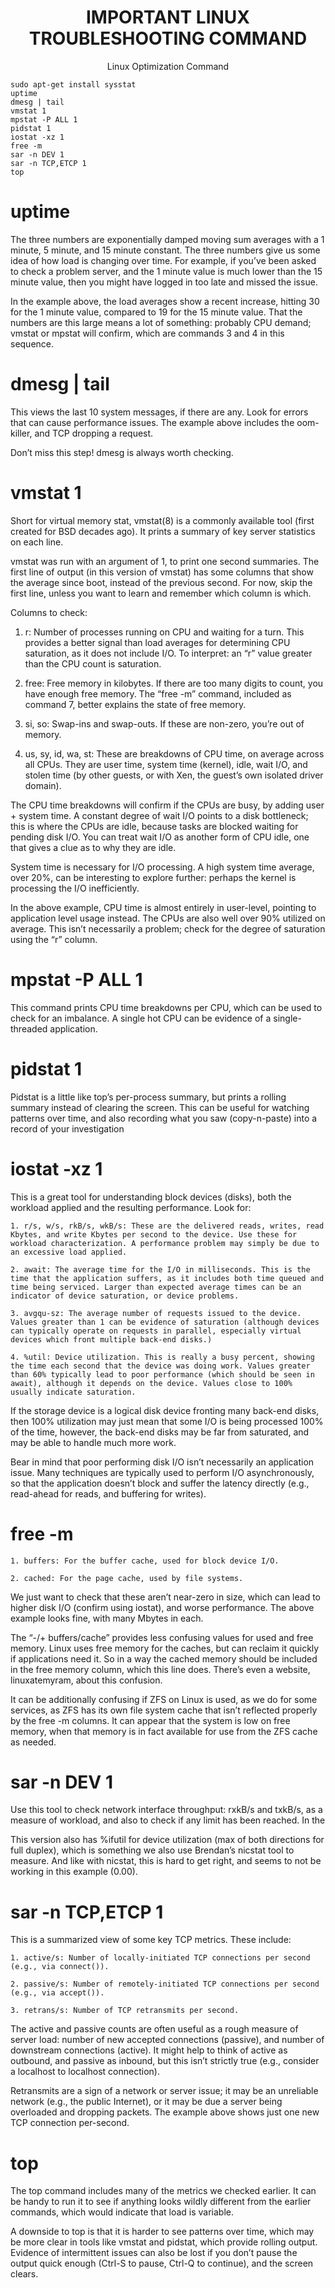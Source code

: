 <p align="center">
  <h1 align="center">
    IMPORTANT LINUX TROUBLESHOOTING COMMAND
  </h1>
<p align="center">Linux Optimization Command</p>
</p>

```
sudo apt-get install sysstat
uptime
dmesg | tail
vmstat 1
mpstat -P ALL 1
pidstat 1
iostat -xz 1
free -m
sar -n DEV 1
sar -n TCP,ETCP 1
top
```

# uptime

The three numbers are exponentially damped moving sum averages with a 1 minute, 5 minute, and 15 minute constant. The three numbers give us some idea of how load is changing over time. For example, if you’ve been asked to check a problem server, and the 1 minute value is much lower than the 15 minute value, then you might have logged in too late and missed the issue.

In the example above, the load averages show a recent increase, hitting 30 for the 1 minute value, compared to 19 for the 15 minute value. That the numbers are this large means a lot of something: probably CPU demand; vmstat or mpstat will confirm, which are commands 3 and 4 in this sequence.


# dmesg | tail

This views the last 10 system messages, if there are any. Look for errors that can cause performance issues. The example above includes the oom-killer, and TCP dropping a request.

Don’t miss this step! dmesg is always worth checking.


# vmstat 1

Short for virtual memory stat, vmstat(8) is a commonly available tool (first created for BSD decades ago). It prints a summary of key server statistics on each line.

vmstat was run with an argument of 1, to print one second summaries. The first line of output (in this version of vmstat) has some columns that show the average since boot, instead of the previous second. For now, skip the first line, unless you want to learn and remember which column is which.

Columns to check:

   1. r: Number of processes running on CPU and waiting for a turn. This provides a better signal than load averages for determining CPU saturation, as it does not include I/O. To interpret: an “r” value greater than the CPU count is saturation.

  2. free: Free memory in kilobytes. If there are too many digits to count, you have enough free memory. The “free -m” command, included as command 7, better explains the state of free memory.

  3. si, so: Swap-ins and swap-outs. If these are non-zero, you’re out of memory.

  4. us, sy, id, wa, st: These are breakdowns of CPU time, on average across all CPUs. They are user time, system time (kernel), idle, wait I/O, and stolen time (by other guests, or with Xen, the guest’s own isolated driver domain).

The CPU time breakdowns will confirm if the CPUs are busy, by adding user + system time. A constant degree of wait I/O points to a disk bottleneck; this is where the CPUs are idle, because tasks are blocked waiting for pending disk I/O. You can treat wait I/O as another form of CPU idle, one that gives a clue as to why they are idle.

System time is necessary for I/O processing. A high system time average, over 20%, can be interesting to explore further: perhaps the kernel is processing the I/O inefficiently.

In the above example, CPU time is almost entirely in user-level, pointing to application level usage instead. The CPUs are also well over 90% utilized on average. This isn’t necessarily a problem; check for the degree of saturation using the “r” column.

# mpstat -P ALL 1

This command prints CPU time breakdowns per CPU, which can be used to check for an imbalance. A single hot CPU can be evidence of a single-threaded application.

# pidstat 1

Pidstat is a little like top’s per-process summary, but prints a rolling summary instead of clearing the screen. This can be useful for watching patterns over time, and also recording what you saw (copy-n-paste) into a record of your investigation

# iostat -xz 1

This is a great tool for understanding block devices (disks), both the workload applied and the resulting performance. Look for:

    1. r/s, w/s, rkB/s, wkB/s: These are the delivered reads, writes, read Kbytes, and write Kbytes per second to the device. Use these for workload characterization. A performance problem may simply be due to an excessive load applied.

    2. await: The average time for the I/O in milliseconds. This is the time that the application suffers, as it includes both time queued and time being serviced. Larger than expected average times can be an indicator of device saturation, or device problems.

    3. avgqu-sz: The average number of requests issued to the device. Values greater than 1 can be evidence of saturation (although devices can typically operate on requests in parallel, especially virtual devices which front multiple back-end disks.)

    4. %util: Device utilization. This is really a busy percent, showing the time each second that the device was doing work. Values greater than 60% typically lead to poor performance (which should be seen in await), although it depends on the device. Values close to 100% usually indicate saturation.

If the storage device is a logical disk device fronting many back-end disks, then 100% utilization may just mean that some I/O is being processed 100% of the time, however, the back-end disks may be far from saturated, and may be able to handle much more work.

Bear in mind that poor performing disk I/O isn’t necessarily an application issue. Many techniques are typically used to perform I/O asynchronously, so that the application doesn’t block and suffer the latency directly (e.g., read-ahead for reads, and buffering for writes).

# free -m

    1. buffers: For the buffer cache, used for block device I/O.

    2. cached: For the page cache, used by file systems.

We just want to check that these aren’t near-zero in size, which can lead to higher disk I/O (confirm using iostat), and worse performance. The above example looks fine, with many Mbytes in each.

The “-/+ buffers/cache” provides less confusing values for used and free memory. Linux uses free memory for the caches, but can reclaim it quickly if applications need it. So in a way the cached memory should be included in the free memory column, which this line does. There’s even a website, linuxatemyram, about this confusion.

It can be additionally confusing if ZFS on Linux is used, as we do for some services, as ZFS has its own file system cache that isn’t reflected properly by the free -m columns. It can appear that the system is low on free memory, when that memory is in fact available for use from the ZFS cache as needed.

# sar -n DEV 1

Use this tool to check network interface throughput: rxkB/s and txkB/s, as a measure of workload, and also to check if any limit has been reached. In the 

This version also has %ifutil for device utilization (max of both directions for full duplex), which is something we also use Brendan’s nicstat tool to measure. And like with nicstat, this is hard to get right, and seems to not be working in this example (0.00).


# sar -n TCP,ETCP 1

This is a summarized view of some key TCP metrics. These include:

    1. active/s: Number of locally-initiated TCP connections per second (e.g., via connect()).

    2. passive/s: Number of remotely-initiated TCP connections per second (e.g., via accept()).

    3. retrans/s: Number of TCP retransmits per second.

The active and passive counts are often useful as a rough measure of server load: number of new accepted connections (passive), and number of downstream connections (active). It might help to think of active as outbound, and passive as inbound, but this isn’t strictly true (e.g., consider a localhost to localhost connection).

Retransmits are a sign of a network or server issue; it may be an unreliable network (e.g., the public Internet), or it may be due a server being overloaded and dropping packets. The example above shows just one new TCP connection per-second.

# top

The top command includes many of the metrics we checked earlier. It can be handy to run it to see if anything looks wildly different from the earlier commands, which would indicate that load is variable.

A downside to top is that it is harder to see patterns over time, which may be more clear in tools like vmstat and pidstat, which provide rolling output. Evidence of intermittent issues can also be lost if you don’t pause the output quick enough (Ctrl-S to pause, Ctrl-Q to continue), and the screen clears.


